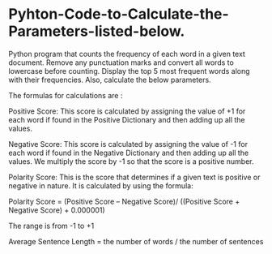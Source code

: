 # Pyhton-Code-to-Calculate-the-Parameters-listed-below.
Python program that counts the frequency of each word in a given text document. Remove any punctuation marks and convert all words to lowercase before counting. Display the top 5 most frequent words along with their frequencies. Also, calculate the below parameters. 


The formulas for calculations are : 

Positive Score: This score is calculated by assigning the value of +1 for each word if found in the Positive Dictionary and then adding up all the values.

Negative Score: This score is calculated by assigning the value of -1 for each word if found in the Negative Dictionary and then adding up all the values. We multiply the score by -1 so that the score is a positive number.

 

Polarity Score: This is the score that determines if a given text is positive or negative in nature. It is calculated by using the formula: 

Polarity Score = (Positive Score – Negative Score)/ ((Positive Score + Negative Score) + 0.000001)

The range is from -1 to +1

 

Average Sentence Length = the number of words / the number of sentences
